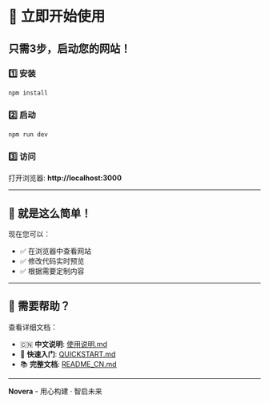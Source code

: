 # 🚀 立即开始使用

## 只需3步，启动您的网站！

### 1️⃣ 安装

```bash
npm install
```

### 2️⃣ 启动

```bash
npm run dev
```

### 3️⃣ 访问

打开浏览器: **http://localhost:3000**

---

## 🎉 就是这么简单！

现在您可以：

- ✅ 在浏览器中查看网站
- ✅ 修改代码实时预览
- ✅ 根据需要定制内容

---

## 📖 需要帮助？

查看详细文档：

- 🇨🇳 **中文说明**: [使用说明.md](./使用说明.md)
- 🚀 **快速入门**: [QUICKSTART.md](./QUICKSTART.md)
- 📚 **完整文档**: [README_CN.md](./README_CN.md)

---

**Novera** - 用心构建 · 智启未来

